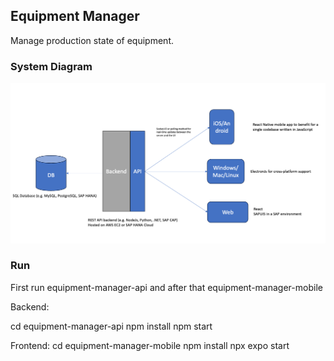## Equipment Manager

Manage production state of equipment.

### System Diagram
![image info](./diagrams/system-diagram.png)

### Run
First run equipment-manager-api and after that equipment-manager-mobile

Backend:

cd equipment-manager-api
npm install
npm start

Frontend:
cd equipment-manager-mobile
npm install
npx expo start